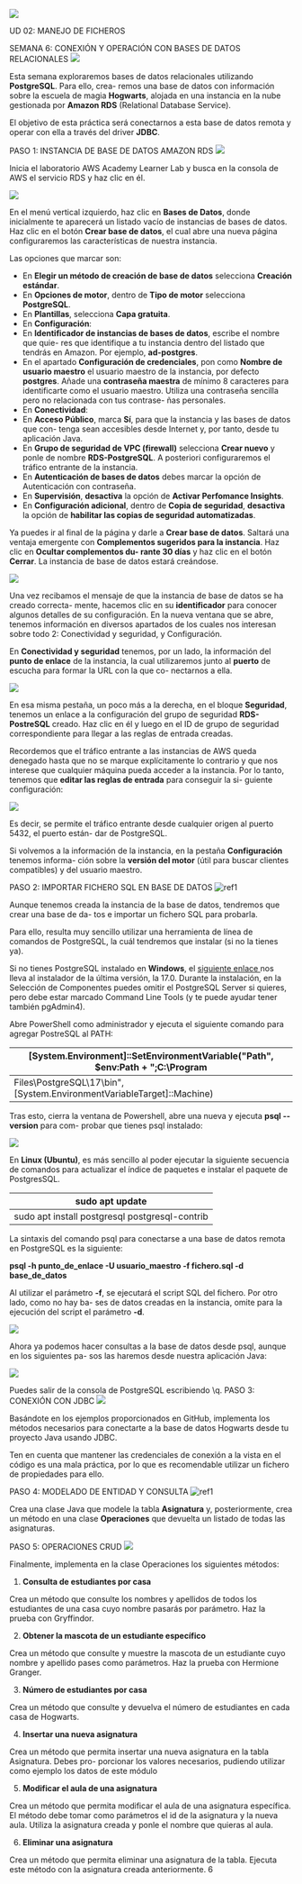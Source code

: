 ![](Aspose.Words.96be4bc3-f07e-425f-ae2b-4b9b3cd4e9a0.001.png)

UD 02: MANEJO DE FICHEROS 

SEMANA 6: CONEXIÓN Y OPERACIÓN CON BASES DE DATOS RELACIONALES ![](Aspose.Words.96be4bc3-f07e-425f-ae2b-4b9b3cd4e9a0.002.png)

Esta semana exploraremos bases de datos relacionales utilizando **PostgreSQL**. Para ello, crea- remos una base de datos con información sobre la escuela de magia **Hogwarts**, alojada en una instancia en la nube gestionada por **Amazon RDS** (Relational Database Service). 

El objetivo de esta práctica será conectarnos a esta base de datos remota y operar con ella a través del driver **JDBC**. 

PASO 1: INSTANCIA DE BASE DE DATOS AMAZON RDS ![](Aspose.Words.96be4bc3-f07e-425f-ae2b-4b9b3cd4e9a0.003.png)

Inicia el laboratorio AWS Academy Learner Lab y busca en la consola de AWS el servicio RDS y haz clic en él. 

![](Aspose.Words.96be4bc3-f07e-425f-ae2b-4b9b3cd4e9a0.004.jpeg)

En el menú vertical izquierdo, haz clic en **Bases de Datos**, donde inicialmente te aparecerá un listado vacío de instancias de bases de datos. Haz clic en el botón **Crear base de datos**, el cual abre una nueva página configuraremos las características de nuestra instancia. 

Las opciones que marcar son: 

- En **Elegir un método de creación de base de datos** selecciona **Creación estándar**. 
- En **Opciones de motor**, dentro de **Tipo de motor** selecciona **PostgreSQL**. 
- En **Plantillas**, selecciona **Capa gratuita**. 
- En **Configuración**: 
- En **Identificador de instancias de bases de datos**, escribe el nombre que quie- res que identifique a tu instancia dentro del listado que tendrás en Amazon. Por ejemplo, **ad-postgres**.  
- En el apartado **Configuración de credenciales**, pon como **Nombre de usuario maestro** el usuario maestro de la instancia, por defecto **postgres**. Añade una **contraseña maestra** de mínimo 8 caracteres para identificarte como el usuario maestro. Utiliza una contraseña sencilla pero no relacionada con tus contrase- ñas personales. 
- En **Conectividad**: 
- En **Acceso Público**, marca **Sí**, para que la instancia y las bases de datos que con- tenga sean accesibles desde Internet y, por tanto, desde tu aplicación Java. 
- En **Grupo de seguridad de VPC (firewall)** selecciona **Crear nuevo** y ponle de nombre **RDS-PostgreSQL**. A posteriori configuraremos el tráfico entrante de la instancia. 
- En **Autenticación de bases de datos** debes marcar la opción de Autenticación con contraseña. 
- En **Supervisión**, **desactiva** la opción de **Activar Perfomance Insights**. 
- En **Configuración adicional**, dentro de **Copia de seguridad**, **desactiva** la opción de **habilitar las copias de seguridad automatizadas**. 

Ya puedes ir al final de la página y darle a **Crear base de datos**. Saltará una ventaja emergente con **Complementos sugeridos para la instancia**. Haz clic en **Ocultar complementos du- rante 30 días** y haz clic en el botón **Cerrar**. La instancia de base de datos estará creándose. 

![](Aspose.Words.96be4bc3-f07e-425f-ae2b-4b9b3cd4e9a0.005.jpeg)

Una vez recibamos el mensaje de que la instancia de base de datos se ha creado correcta- mente, hacemos clic en su **identificador** para conocer algunos detalles de su configuración. En la nueva ventana que se abre, tenemos información en diversos apartados de los cuales nos interesan sobre todo 2: Conectividad y seguridad, y Configuración. 

En **Conectividad y seguridad** tenemos, por un lado, la información del **punto de enlace** de la instancia, la cual utilizaremos junto al **puerto** de escucha para formar la URL con la que co- nectarnos a ella. 

![](Aspose.Words.96be4bc3-f07e-425f-ae2b-4b9b3cd4e9a0.006.png)

En esa misma pestaña, un poco más a la derecha, en el bloque **Seguridad**, tenemos un enlace a la configuración del grupo de seguridad **RDS-PostreSQL** creado. Haz clic en él y luego en el ID de grupo de seguridad correspondiente para llegar a las reglas de entrada creadas. 

Recordemos que el tráfico entrante a las instancias de AWS queda denegado hasta que no se marque explícitamente lo contrario y que nos interese que cualquier máquina pueda acceder a la instancia. Por lo tanto, tenemos que **editar las reglas de entrada** para conseguir la si- guiente configuración: 

![](Aspose.Words.96be4bc3-f07e-425f-ae2b-4b9b3cd4e9a0.007.jpeg)

Es decir, se permite el tráfico entrante desde cualquier origen al puerto 5432, el puerto están- dar de PostgreSQL. 

Si volvemos a la información de la instancia, en la pestaña **Configuración** tenemos informa- ción sobre la **versión del motor** (útil para buscar clientes compatibles) y del usuario maestro. 

PASO 2: IMPORTAR FICHERO SQL EN BASE DE DATOS ![ref1]

Aunque tenemos creada la instancia de la base de datos, tendremos que crear una base de da- tos e importar un fichero SQL para probarla. 

Para ello, resulta muy sencillo utilizar una herramienta de línea de comandos de PostgreSQL, la cuál tendremos que instalar (si no la tienes ya). 

Si no tienes PostgreSQL instalado en **Windows**, el [siguiente enlace ](https://sbp.enterprisedb.com/getfile.jsp?fileid=1259174)nos lleva al instalador de la última versión, la 17.0. Durante la instalación, en la Selección de Componentes puedes omitir el PostgreSQL Server si quieres, pero debe estar marcado Command Line Tools (y te puede ayudar tener también pgAdmin4). 

Abre PowerShell como administrador y ejecuta el siguiente comando para agregar PostreSQL al PATH: 



|[System.Environment]::SetEnvironmentVariable("Path", $env:Path + ";C:\Program |
| - |
|Files\PostgreSQL\17\bin", [System.EnvironmentVariableTarget]::Machine) |

Tras esto, cierra la ventana de Powershell, abre una nueva y ejecuta **psql --version** para com- probar que tienes psql instalado: 

![](Aspose.Words.96be4bc3-f07e-425f-ae2b-4b9b3cd4e9a0.009.png)

En **Linux (Ubuntu)**, es más sencillo al poder ejecutar la siguiente secuencia de comandos para actualizar el índice de paquetes e instalar el paquete de PostgresSQL. 



|sudo apt update |
| - |
|sudo apt install postgresql postgresql-contrib |

La sintaxis del comando psql para conectarse a una base de datos remota en PostgreSQL es la siguiente: 

**psql -h punto\_de\_enlace -U usuario\_maestro -f fichero.sql -d base\_de\_datos** 

Al utilizar el parámetro **-f**, se ejecutará el script SQL del fichero. Por otro lado, como no hay ba- ses de datos creadas en la instancia, omite para la ejecución del script el parámetro **-d**. 

![](Aspose.Words.96be4bc3-f07e-425f-ae2b-4b9b3cd4e9a0.010.jpeg)

Ahora ya podemos hacer consultas a la base de datos desde psql, aunque en los siguientes pa- sos las haremos desde nuestra aplicación Java: 

![](Aspose.Words.96be4bc3-f07e-425f-ae2b-4b9b3cd4e9a0.011.jpeg)

Puedes salir de la consola de PostgreSQL escribiendo \q. PASO 3: CONEXIÓN CON JDBC ![](Aspose.Words.96be4bc3-f07e-425f-ae2b-4b9b3cd4e9a0.012.png)

Basándote en los ejemplos proporcionados en GitHub, implementa los métodos necesarios para conectarte a la base de datos Hogwarts desde tu proyecto Java usando JDBC. 

Ten en cuenta que mantener las credenciales de conexión a la vista en el código es una mala práctica, por lo que es recomendable utilizar un fichero de propiedades para ello. 

PASO 4: MODELADO DE ENTIDAD Y CONSULTA ![ref1]

Crea una clase Java que modele la tabla **Asignatura** y, posteriormente, crea un método en una clase **Operaciones** que devuelta un listado de todas las asignaturas. 

PASO 5: OPERACIONES CRUD ![](Aspose.Words.96be4bc3-f07e-425f-ae2b-4b9b3cd4e9a0.013.png)

Finalmente, implementa en la clase Operaciones los siguientes métodos: 

1. **Consulta de estudiantes por casa** 

Crea un método que consulte los nombres y apellidos de todos los estudiantes de una casa cuyo nombre pasarás por parámetro. Haz la prueba con Gryffindor. 

2. **Obtener la mascota de un estudiante específico** 

Crea un método que consulte y muestre la mascota de un estudiante cuyo nombre y apellido pases como parámetros. Haz la prueba con Hermione Granger. 

3. **Número de estudiantes por casa** 

Crea un método que consulte y devuelva el número de estudiantes en cada casa de Hogwarts. 

4. **Insertar una nueva asignatura** 

Crea un método que permita insertar una nueva asignatura en la tabla Asignatura. Debes pro- porcionar los valores necesarios, pudiendo utilizar como ejemplo los datos de este módulo  

5. **Modificar el aula de una asignatura** 

Crea un método que permita modificar el aula de una asignatura específica. El método debe tomar como parámetros el id de la asignatura y la nueva aula. Utiliza la asignatura creada y ponle el nombre que quieras al aula. 

6. **Eliminar una asignatura** 

Crea un método que permita eliminar una asignatura de la tabla. Ejecuta este método con la asignatura creada anteriormente. 
6 

[ref1]: Aspose.Words.96be4bc3-f07e-425f-ae2b-4b9b3cd4e9a0.008.png
